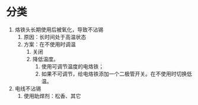 # 分类
1. 烙铁头长期使用后被氧化，导致不沾锡
	1. 原因：长时间处于高温状态
	2. 方案：在不使用时调温
		1. 关闭
		2. 降低温度。
			1. 使用可调节温度的电烙铁；
			2. 如果不可调节，给电烙铁添加一个二极管开关。在不使用时切换低温。
2. 电线不沾锡
	1. 使用助焊剂：松香、其它